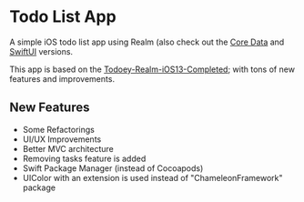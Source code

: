 #  Todo List App

A simple iOS todo list app using Realm (also check out the [Core Data](https://github.com/armanabkar/TodosCoreData) and [SwiftUI](https://github.com/armanabkar/TodosSwiftUI) versions.

This app is based on the [Todoey-Realm-iOS13-Completed](https://github.com/appbrewery/Todoey-Realm-iOS13-Completed);  with tons of new features and improvements.

## New Features

- Some Refactorings
- UI/UX Improvements
- Better MVC architecture
- Removing tasks feature is added
- Swift Package Manager (instead of Cocoapods)
- UIColor with an extension is used instead of "ChameleonFramework" package
